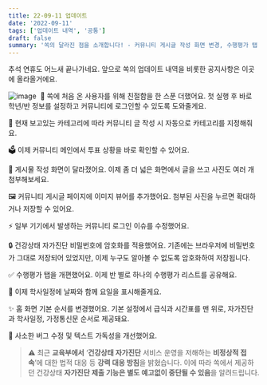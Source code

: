 ```yaml
---
title: 22-09-11 업데이트
date: '2022-09-11'
tags: ['업데이트 내역', '공통']
draft: false
summary: '쏙의 달라진 점을 소개합니다! - 커뮤니티 게시글 작성 화면 변경, 수행평가 탭 개편, 온보딩 화면 추가 등'
---
```


추석 연휴도 어느새 끝나가네요. 앞으로 쏙의 업데이트 내역을 비롯한 공지사항은 이곳에 올라올거에요.

![image](/static/images/Nc74ubK.png)
  ️
👋 쏙에 처음 온 사용자를 위해 친절함을 한 스푼 더했어요. 첫 실행 후 바로 학년/반 정보를 설정하고 커뮤니티에 로그인할 수 있도록 도와줄게요.

🤖 현재 보고있는 카테고리에 따라 커뮤니티 글 작성 시 자동으로 카테고리를 지정해줘요.

🗳 이제 커뮤니티 메인에서 투표 상황을 바로 확인할 수 있어요.

🌟 게시물 작성 화면이 달라졌어요. 이제 좀 더 넓은 화면에서 글을 쓰고 사진도 여러 개 첨부해보세요.

🖼 커뮤니티 게시글 페이지에 이미지 뷰어를 추가했어요. 첨부된 사진을 누르면 확대하거나 저장할 수 있어요.

⚡️ 일부 기기에서 발생하는 커뮤니티 로그인 이슈를 수정했어요.

🔒 건강상태 자가진단 비밀번호에 암호화를 적용했어요. 기존에는 브라우저에 비밀번호가 그대로 저장되어 있었지만, 이제 누구도 알아볼 수 없도록 암호화하여 저장됩니다.

✅️ 수행평가 탭을 개편했어요. 이제 반 별로 하나의 수행평가 리스트를 공유해요.

📅 이제 학사일정에 날짜와 함께 요일을 표시해줄게요.

✨️ 홈 화면 기본 순서를 변경했어요. 기본 설정에서 급식과 시간표를 맨 위로, 자가진단과 학사일정, 가정통신문 순서로 제공돼요.

🌈 사소한 버그 수정 및 텍스트 가독성을 개선했어요.

> ⚠️ 최근 **교육부에서** ‘**건강상태 자가진단** 서비스 운영을 저해하는 **비정상적 접속**’에 대한 법적 대응 등 **강력 대응 방침**을 밝혔습니다. 이에 따라 쏙에서 제공하던 건강상태 **자가진단 제출 기능은 별도 예고없이 중단될 수 있음**을 알려드립니다.

